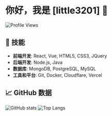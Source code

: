 # 你好，我是 [little3201] 👋

![Profile Views](https://komarev.com/ghpvc/?username=little3201)

## 🔧 技能
- **前端开发**: React, Vue, HTML5, CSS3, JQuery
- **后端开发**: Node.js, Java
- **数据库**: MongoDB, PostgreSQL, MySQL
- **工具和平台**: Git, Docker, Cloudflare, Vercel

## 📈 GitHub 数据
<!-- GitHub 统计 -->
![GitHub stats](https://github-readme-stats.vercel.app/api?username=little3201&show_icons=true&theme=radical) 
![Top Langs](https://github-readme-stats.vercel.app/api/top-langs/?username=little3201&layout=compact&theme=radical)
